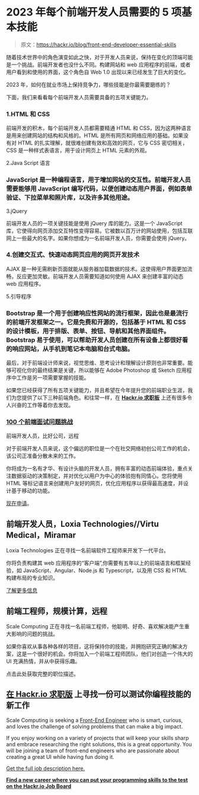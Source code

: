 # 2023 年每个前端开发人员需要的 5 项基本技能

> 原文：<https://hackr.io/blog/front-end-developer-essential-skills>

随着技术世界中的角色演变如此之快，对于开发人员来说，保持在变化的顶端可能是一个挑战。前端开发者也没什么不同。构建网站和 web 应用程序的前端，或者用户看到和使用的界面，这个角色自 Web 1.0 出现以来已经发生了巨大的变化。

2023 年，如何在就业市场上保持竞争力，哪些技能是你最需要磨练的？

下面，我们来看看每个前端开发人员需要具备的五项关键能力。

### 1.HTML 和 CSS

前端开发的积木，每个前端开发人员都需要精通 HTML 和 CSS，因为这两种语言是用来创建网站的结构和风格的。HTML 是所有网页和网络应用的基础。如果没有对 HTML 的扎实理解，就很难创建有效和高效的网页，它与 CSS 密切相关，CSS 是一种样式表语言，用于设计网页上 HTML 元素的外观。

2.Java Script 语言

### JavaScript 是一种编程语言，用于增加网站的交互性。前端开发人员需要能够用 JavaScript 编写代码，以便创建动态用户界面，例如表单验证、下拉菜单和照片库，以及许多其他用途。

3.jQuery

前端开发人员的一项关键技能是使用 jQuery 库的能力。这是一个 JavaScript 库，它使得向网页添加交互特性变得容易。它被数以百万计的网站使用，包括互联网上一些最大的名字。如果你想成为一名前端开发人员，你需要会使用 jQuery。

### 4.创建交互式、快速动态网页应用的网页开发技术

AJAX 是一种无需刷新页面就能从服务器加载数据的技术。这使得用户界面更加流畅，反应更加灵敏。前端开发人员需要知道如何使用 AJAX 来创建丰富的动态 web 应用程序。

5.引导程序

### Bootstrap 是一个用于创建响应性网站的流行框架，因此也是最流行的前端开发框架之一。它是免费和开源的，包括基于 HTML 和 CSS 的设计模板，用于排版、表单、按钮、导航和其他界面组件。Bootstrap 易于使用，可以帮助开发人员创建在所有设备上都很好看的响应网站，从手机到笔记本电脑和台式电脑。

最后，对于前端设计师来说，视觉思维、思考设计和理解设计原则也非常重要。能够可视化你的最终结果是关键，所以能够在 Adobe Photoshop 或 Sketch 应用程序中工作是另一项需要掌握的技能。

如果您已经获得了所有五项关键能力，并且希望在今年提升您的前端职业生涯，我们为您提供了以下三种前端角色。和往常一样，在 [**Hackr.io 求职板**](https://jobs.hackr.io/?source=article) 上还有很多令人兴奋的工作等着你去发现。

### [100 个前端面试问题挑战](https://click.linksynergy.com/link?id=jU79Zysihs4&offerid=1045023.2400010&type=2&murl=https%3A%2F%2Fwww.udemy.com%2Fcourse%2F100-front-end-interview-questions-challenge%2F)

前端开发人员，比好公司，远程

对于前端开发人员来说，这个偏远的职位是一个在社交网络初创公司工作的机会，该公司正准备分散未来的工作。

你将成为一名有才华、有设计头脑的开发人员，拥有丰富的动态前端体验，重点关注数据驱动的决策制定，并对优化以用户为中心的体验抱有同情心。您将使用 HTML 等标记语言来创建用户友好的网页，优化应用程序以获得最高速度，并设计基于移动的功能。

[现在申请](https://jobs.hackr.io/job/front-end-developer-at-better-than-good-inc-1?source=article)。

## 前端开发人员，Loxia Technologies//Virtu Medical，Miramar

Loxia Technologies 正在寻找一名前端软件工程师来开发下一代平台。

你将负责构建其 web 应用程序的“客户端”,你需要有五年以上的前端语言和框架经验，如 JavaScript、Angular、Node.js 和 Typescript，以及用 CSS 和 HTML 构建布局的专业知识。

[了解更多信息](https://jobs.hackr.io/job/front-end-developer-at-loxia-technologies-virtu-medical?source=article)

## 前端工程师，规模计算，远程

Scale Computing 正在寻找一名前端工程师，他聪明、好奇、喜欢解决能产生重大影响的问题的挑战。

如果你喜欢从事各种各样的项目，这将保持你的技能，并拥抱研究正确的解决方案，这是一个很好的机会。你将加入一个前端工程师团队，他们对创造一个伟大的 UI 充满热情，并从中获得乐趣。

点击此处获取完整的职位描述。

## [**在 Hackr.io 求职版**](https://jobs.hackr.io/?source=article) 上寻找一份可以测试你编程技能的新工作

Scale Computing is seeking a [Front-End Engineer](https://jobs.hackr.io/job/front-end-engineer-at-scale-computing-2?source=article) who is smart, curious, and loves the challenge of solving problems that can make a big impact. 

If you enjoy working on a variety of projects that will keep your skills sharp and embrace researching the right solutions, this is a great opportunity. You will be joining a team of front-end engineers who are passionate about creating a great UI while having fun doing it. 

[Get the full job description here.](https://jobs.hackr.io/job/front-end-engineer-at-scale-computing-2?source=article)

[**Find a new career where you can put your programming skills to the test on the Hackr.io Job Board**](https://jobs.hackr.io/?source=article)